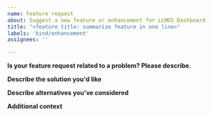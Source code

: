 ```yaml
---
name: Feature request
about: Suggest a new feature or enhancement for LLMOS Dashboard
title: "<feature title: summarize feature in one line>"
labels: 'kind/enhancement'
assignees: ''

---
```

**Is your feature request related to a problem? Please describe.**
<!-- A clear and concise description of what the problem is. Ex. I'm always frustrated when [...] -->

**Describe the solution you'd like**
<!-- A clear and concise description of what you want to happen. -->

**Describe alternatives you've considered**
<!-- A clear and concise description of any alternative solutions or features you've considered. -->

**Additional context**
<!-- Add any other context or screenshots about the feature request here. -->

